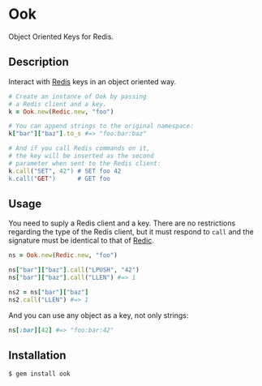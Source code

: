 Ook
===

Object Oriented Keys for Redis.

Description
-----------

Interact with [Redis][redis] keys in an object oriented way.

```ruby
# Create an instance of Ook by passing
# a Redis client and a key.
k = Ook.new(Redic.new, "foo")

# You can append strings to the original namespace:
k["bar"]["baz"].to_s #=> "foo:bar:baz"

# And if you call Redis commands on it,
# the key will be inserted as the second
# parameter when sent to the Redis client:
k.call("SET", 42") # SET foo 42
k.call("GET")      # GET foo
```

Usage
-----

You need to suply a Redis client and a key. There are no
restrictions regarding the type of the Redis client, but it must
respond to `call` and the signature must be identical to that of
[Redic][redic].

```ruby
ns = Ook.new(Redic.new, "foo")

ns["bar"]["baz"].call("LPUSH", "42")
ns["bar"]["baz"].call("LLEN") #=> 1

ns2 = ns["bar"]["baz"]
ns2.call("LLEN") #=> 1
```

And you can use any object as a key, not only strings:

```ruby
ns[:bar][42] #=> "foo:bar:42"
```

[redic]: https://github.com/amakawa/redic
[redis]: http://redis.io

Installation
------------

```
$ gem install ook
```
